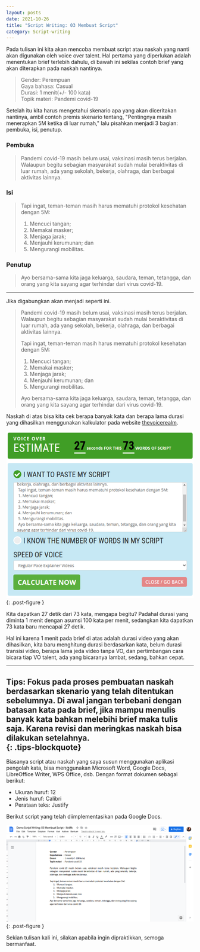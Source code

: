 ```yaml
---
layout: posts
date: 2021-10-26
title: "Script Writing: 03 Membuat Script"
category: Script-writing
---
```


Pada tulisan ini kita akan mencoba membuat script atau naskah yang nanti akan digunakan oleh voice over talent. Hal pertama yang diperlukan adalah menentukan brief terlebih dahulu, di bawah ini sekilas contoh brief yang akan diterapkan pada naskah nantinya.  

> Gender: Perempuan  
> Gaya bahasa: Casual  
> Durasi: 1 menit(+/- 100 kata)  
> Topik materi: Pandemi covid-19

Setelah itu kita harus mengetahui skenario apa yang akan diceritakan nantinya, ambil contoh premis skenario tentang, "Pentingnya masih menerapkan 5M ketika di luar rumah," lalu pisahkan menjadi 3 bagian: pembuka, isi, penutup.  

### Pembuka  
> Pandemi covid-19 masih belum usai, vaksinasi masih terus berjalan. Walaupun begitu sebagian masyarakat sudah mulai beraktivitas di luar rumah, ada yang sekolah, bekerja, olahraga, dan berbagai aktivitas lainnya.  

### Isi  
> Tapi ingat, teman-teman masih harus mematuhi protokol kesehatan dengan 5M:  
> 1. Mencuci tangan;  
> 2. Memakai masker;  
> 3. Menjaga jarak;  
> 4. Menjauhi kerumunan; dan  
> 5. Mengurangi mobilitas.  

### Penutup  
> Ayo bersama-sama kita jaga keluarga, saudara, teman, tetangga, dan orang yang kita sayang agar terhindar dari virus covid-19.  

----

Jika digabungkan akan menjadi seperti ini.

> Pandemi covid-19 masih belum usai, vaksinasi masih terus berjalan. Walaupun begitu sebagian masyarakat sudah mulai beraktivitas di luar rumah, ada yang sekolah, bekerja, olahraga, dan berbagai aktivitas lainnya.  
>
> Tapi ingat, teman-teman masih harus mematuhi protokol kesehatan dengan 5M:  
> 1. Mencuci tangan;  
> 2. Memakai masker;  
> 3. Menjaga jarak;  
> 4. Menjauhi kerumunan; dan  
> 5. Mengurangi mobilitas.  
>
> Ayo bersama-sama kita jaga keluarga, saudara, teman, tetangga, dan orang yang kita sayang agar terhindar dari virus covid-19.  

Naskah di atas bisa kita cek berapa banyak kata dan berapa lama durasi yang dihasilkan menggunakan kalkulator pada website [thevoicerealm](https://www.thevoicerealm.com/count-script.php).

![Kalkulator VO](/assets/images/posts/script-writing/script-writing-03-membuat-script-words-calculator.png "Menghitung banyak kata dan durasi yang dihasilkan dengan kalkulator thevoicerealm"){: .post-figure }

Kita dapatkan 27 detik dari 73 kata, mengapa begitu? Padahal durasi yang diminta 1 menit dengan asumsi 100 kata per menit, sedangkan kita dapatkan 73 kata baru mencapai 27 detik.  

Hal ini karena 1 menit pada brief di atas adalah durasi video yang akan dihasilkan, kita baru menghitung durasi berdasarkan kata, belum durasi transisi video, berapa lama jeda video tanpa VO, dan pertimbangan cara bicara tiap VO talent, ada yang bicaranya lambat, sedang, bahkan cepat.  

----

**Tips**: Fokus pada proses pembuatan naskah berdasarkan skenario yang telah ditentukan sebelumnya. Di awal jangan terbebani dengan batasan kata pada brief, jika mampu menulis banyak kata bahkan melebihi brief maka tulis saja. Karena revisi dan meringkas naskah bisa dilakukan setelahnya.  
{: .tips-blockquote}
----

Biasanya script atau naskah yang saya susun menggunakan aplikasi pengolah kata, bisa menggunakan Microsoft Word, Google Docs, LibreOffice Writer, WPS Office, dsb. Dengan format dokumen sebagai berikut: 
- Ukuran huruf: 12  
- Jenis huruf: Calibri  
- Perataan teks: Justify  

Berikut script yang telah diimplementasikan pada Google Docs.

![Naskah 5M Covid-19](/assets/images/posts/script-writing/script-writing-03-membuat-script-naskah-pada-gdocs.png "Naskah 5M Covid-19 di Google Docs"){: .post-figure }

Sekian tulisan kali ini, silakan apabila ingin dipraktikkan, semoga bermanfaat.
